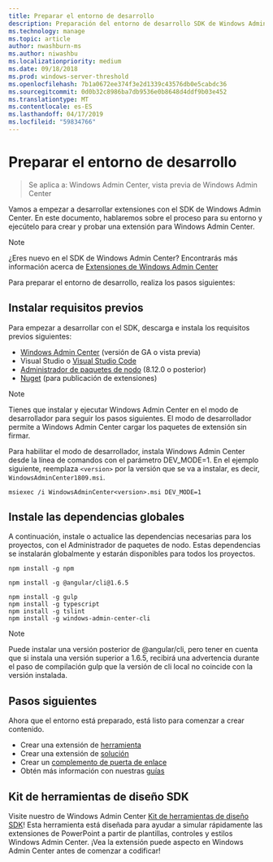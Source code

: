 ```yaml
---
title: Preparar el entorno de desarrollo
description: Preparación del entorno de desarrollo SDK de Windows Admin Center (Proyecto Honolulu)
ms.technology: manage
ms.topic: article
author: nwashburn-ms
ms.author: niwashbu
ms.localizationpriority: medium
ms.date: 09/18/2018
ms.prod: windows-server-threshold
ms.openlocfilehash: 7b1a0672ee374f3e2d1339c43576db0e5cabdc36
ms.sourcegitcommit: 0d0b32c8986ba7db9536e0b8648d4ddf9b03e452
ms.translationtype: MT
ms.contentlocale: es-ES
ms.lasthandoff: 04/17/2019
ms.locfileid: "59834766"
---
```

# <a name="prepare-your-development-environment"></a>Preparar el entorno de desarrollo

>Se aplica a: Windows Admin Center, vista previa de Windows Admin Center

Vamos a empezar a desarrollar extensiones con el SDK de Windows Admin Center.  En este documento, hablaremos sobre el proceso para su entorno y ejecútelo para crear y probar una extensión para Windows Admin Center.

> [!NOTE]
> ¿Eres nuevo en el SDK de Windows Admin Center?  Encontrarás más información acerca de [Extensiones de Windows Admin Center](extensibility-overview.md)

Para preparar el entorno de desarrollo, realiza los pasos siguientes:

## <a name="install-prerequisites"></a>Instalar requisitos previos

Para empezar a desarrollar con el SDK, descarga e instala los requisitos previos siguientes:

* [Windows Admin Center](https://aka.ms/WACDownloadPage) (versión de GA o vista previa)
* Visual Studio o [Visual Studio Code](http://code.visualstudio.com)
* [Administrador de paquetes de nodo](https://npmjs.com/get-npm) (8.12.0 o posterior)
* [Nuget](https://www.nuget.org/downloads) (para publicación de extensiones)

> [!NOTE]
> Tienes que instalar y ejecutar Windows Admin Center en el modo de desarrollador para seguir los pasos siguientes. El modo de desarrollador permite a Windows Admin Center cargar los paquetes de extensión sin firmar.
>
>  Para habilitar el modo de desarrollador, instala Windows Admin Center desde la línea de comandos con el parámetro DEV_MODE=1. En el ejemplo siguiente, reemplaza ```<version>``` por la versión que se va a instalar, es decir, ```WindowsAdminCenter1809.msi```.
>
> ```msiexec /i WindowsAdminCenter<version>.msi DEV_MODE=1```

## <a name="install-global-dependencies"></a>Instale las dependencias globales

A continuación, instale o actualice las dependencias necesarias para los proyectos, con el Administrador de paquetes de nodo. Estas dependencias se instalarán globalmente y estarán disponibles para todos los proyectos.

```
npm install -g npm

npm install -g @angular/cli@1.6.5

npm install -g gulp
npm install -g typescript
npm install -g tslint
npm install -g windows-admin-center-cli
```

>[!NOTE]
>Puede instalar una versión posterior de @angular/cli, pero tener en cuenta que si instala una versión superior a 1.6.5, recibirá una advertencia durante el paso de compilación gulp que la versión de cli local no coincide con la versión instalada.

## <a name="next-steps"></a>Pasos siguientes

Ahora que el entorno está preparado, está listo para comenzar a crear contenido.

- Crear una extensión de [herramienta](develop-tool.md)
- Crear una extensión de [solución](develop-solution.md)
- Crear un [complemento de puerta de enlace](develop-gateway-plugin.md)
- Obtén más información con nuestras [guías](guides.md)

## <a name="sdk-design-toolkit"></a>Kit de herramientas de diseño SDK

Visite nuestro de Windows Admin Center [Kit de herramientas de diseño SDK](https://github.com/Microsoft/windows-admin-center-sdk/blob/master/WindowsAdminCenterDesignToolkit.zip)! Esta herramienta está diseñada para ayudar a simular rápidamente las extensiones de PowerPoint a partir de plantillas, controles y estilos Windows Admin Center. ¡Vea la extensión puede aspecto en Windows Admin Center antes de comenzar a codificar!

